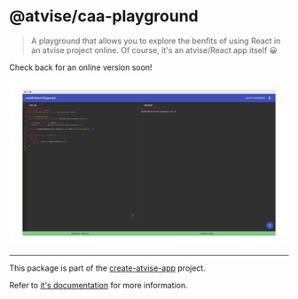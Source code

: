 # @atvise/caa-playground

> A playground that allows you to explore the benfits of using React in an atvise project online. Of course, it's an atvise/React app itself 😀

Check back for an online version soon!

![screenshot](docs/assets/repl-dark-framed.png)

<!-- BEGIN footer -->
<!-- This section is generated, do not edit it! -->

---

This package is part of the [create-atvise-app](https://github.com/LukasHechenberger/create-atvise-app#readme) project.

Refer to [it's documentation](https://github.com/LukasHechenberger/create-atvise-app#readme) for more information.

<!-- END footer -->
